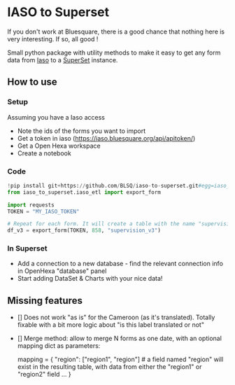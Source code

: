 # IASO to Superset

If you don't work at Bluesquare, there is a good chance that nothing here is very interesting. If so, all good !

Small python package with utility methods to make it easy to get any form data from [Iaso](iaso.org) to a [SuperSet](https://superset.apache.org/) instance.

## How to use

### Setup

Assuming you have a Iaso access

- Note the ids of the forms you want to import
- Get a token in iaso (https://iaso.bluesquare.org/api/apitoken/)
- Get a Open Hexa workspace
- Create a notebook

### Code

````python
!pip install git+https://github.com/BLSQ/iaso-to-superset.git#egg=iaso_to_superset
from iaso_to_superset.iaso_etl import export_form 

import requests
TOKEN = "MY_IASO_TOKEN"

# Repeat for each form. It will create a table with the name "supervision" with all data from the form with id 858
df_v3 = export_form(TOKEN, 858, "supervision_v3")
````

### In Superset

- Add a connection to a new database - find the relevant connection info in OpenHexa "database" panel
- Start adding DataSet & Charts with your nice data!

## Missing features

- [] Does not work "as is" for the Cameroon (as it's translated). Totally fixable with a bit more logic about "is this label translated or not"
- [] Merge method: allow to merge N forms as one date, with an optional mapping dict as parameters:

    mapping = {
        "region": ["region1", "region"] # a field named "region" will exist in the resulting table, with data from either the "region1" or "region2" field
        ...
    }